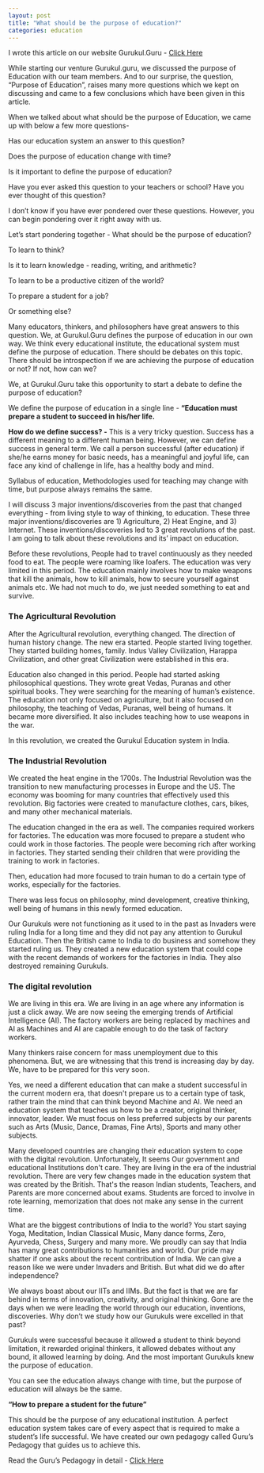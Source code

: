 ```yaml
---
layout: post
title: "What should be the purpose of education?"
categories: education
---
```


I wrote this article on our website Gurukul.Guru - [Click Here](https://www.gurukul.guru/quick-tutorial/tut/3)


While starting our venture Gurukul.guru, we discussed the purpose of Education with our team members. And to our surprise, the question, “Purpose of Education”, raises many more questions which we kept on discussing and came to a few conclusions which have been given in this article.
  

When we talked about what should be the purpose of Education, we came up with below a few more questions-

  

Has our education system an answer to this question?

Does the purpose of education change with time?

Is it important to define the purpose of education?

  

Have you ever asked this question to your teachers or school? Have you ever thought of this question?

I don’t know if you have ever pondered over these questions. However, you can begin pondering over it right away with us.

  

Let’s start pondering together - What should be the purpose of education?

  

To learn to think?

Is it to learn knowledge - reading, writing, and arithmetic?

To learn to be a productive citizen of the world?

To prepare a student for a job?

Or something else?

  

Many educators, thinkers, and philosophers have great answers to this question. We, at Gurukul.Guru defines the purpose of education in our own way. We think every educational institute, the educational system must define the purpose of education. There should be debates on this topic. There should be introspection if we are achieving the purpose of education or not? If not, how can we?

We, at Gurukul.Guru take this opportunity to start a debate to define the purpose of education?

We define the purpose of education in a single line -  **“Education must prepare a student to succeed in his/her life.**

**How do we define success? -** This is a very tricky question. Success has a different meaning to a different human being. However, we can define success in general term. We call a person successful (after education) if she/he earns money for basic needs, has a meaningful and joyful life, can face any kind of challenge in life, has a healthy body and mind.

  

Syllabus of education, Methodologies used for teaching may change with time, but purpose always remains the same.

I will discuss 3 major inventions/discoveries from the past that changed everything - from living style to way of thinking, to education. These three major inventions/discoveries are 1) Agriculture, 2) Heat Engine, and 3) Internet. These inventions/discoveries led to 3 great revolutions of the past. I am going to talk about these revolutions and its’ impact on education.

  

Before these revolutions, People had to travel continuously as they needed food to eat. The people were roaming like loafers. The education was very limited in this period. The education mainly involves how to make weapons that kill the animals, how to kill animals, how to secure yourself against animals etc. We had not much to do, we just needed something to eat and survive.

  

### The Agricultural Revolution

After the Agricultural revolution, everything changed. The direction of human history change. The new era started. People started living together. They started building homes, family. Indus Valley Civilization, Harappa Civilization, and other great Civilization were established in this era.

Education also changed in this period. People had started asking philosophical questions. They wrote great Vedas, Puranas and other spiritual books. They were searching for the meaning of human’s existence. The education not only focused on agriculture, but it also focused on philosophy, the teaching of Vedas, Puranas, well being of humans. It became more diversified. It also includes teaching how to use weapons in the war.

In this revolution, we created the Gurukul Education system in India.

  

### The Industrial Revolution

We created the heat engine in the 1700s. The Industrial Revolution was the transition to new manufacturing processes in Europe and the US. The economy was booming for many countries that effectively used this revolution. Big factories were created to manufacture clothes, cars, bikes, and many other mechanical materials.

The education changed in the era as well. The companies required workers for factories. The education was more focused to prepare a student who could work in those factories. The people were becoming rich after working in factories. They started sending their children that were providing the training to work in factories.

  

Then, education had more focused to train human to do a certain type of works, especially for the factories.

There was less focus on philosophy, mind development, creative thinking, well being of humans in this newly formed education.

Our Gurukuls were not functioning as it used to in the past as Invaders were ruling India for a long time and they did not pay any attention to Gurukul Education. Then the British came to India to do business and somehow they started ruling us. They created a new education system that could cope with the recent demands of workers for the factories in India. They also destroyed remaining Gurukuls.

  

### The digital revolution

We are living in this era. We are living in an age where any information is just a click away. We are now seeing the emerging trends of Artificial Intelligence (AI). The factory workers are being replaced by machines and AI as Machines and AI are capable enough to do the task of factory workers.

Many thinkers raise concern for mass unemployment due to this phenomena. But, we are witnessing that this trend is increasing day by day. We, have to be prepared for this very soon.

Yes, we need a different education that can make a student successful in the current modern era, that doesn't prepare us to a certain type of task, rather train the mind that can think beyond Machine and AI. We need an education system that teaches us how to be a creator, original thinker, innovator, leader. We must focus on less preferred subjects by our parents such as Arts (Music, Dance, Dramas, Fine Arts), Sports and many other subjects.

Many developed countries are changing their education system to cope with the digital revolution. Unfortunately, It seems Our government and educational Institutions don't care. They are living in the era of the industrial revolution. There are very few changes made in the education system that was created by the British. That's the reason Indian students, Teachers, and Parents are more concerned about exams. Students are forced to involve in rote learning, memorization that does not make any sense in the current time.

What are the biggest contributions of India to the world? You start saying Yoga, Meditation, Indian Classical Music, Many dance forms, Zero, Ayurveda, Chess, Surgery and many more. We proudly can say that India has many great contributions to humanities and world. Our pride may shatter if one asks about the recent contribution of India. We can give a reason like we were under Invaders and British. But what did we do after independence?

We always boast about our IITs and IIMs. But the fact is that we are far behind in terms of innovation, creativity, and original thinking. Gone are the days when we were leading the world through our education, inventions, discoveries. Why don’t we study how our Gurukuls were excelled in that past?

Gurukuls were successful because it allowed a student to think beyond limitation, it rewarded original thinkers, it allowed debates without any bound, it allowed learning by doing. And the most important Gurukuls knew the purpose of education.

  

You can see the education always change with time, but the purpose of education will always be the same.

**“How to prepare a student for the future”**

This should be the purpose of any educational institution. A perfect education system takes care of every aspect that is required to make a student’s life successful. We have created our own pedagogy called Guru’s Pedagogy that guides us to achieve this.

Read the Guru’s Pedagogy in detail - [Click Here](https://www.gurukul.guru/quick-tutorial/tut/2)